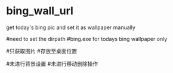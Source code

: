 # bing_wall_url
get today's bing pic and set it as wallpaper manually

#need to set the dirpath
#bing.exe for todays bing wallpaper only

#只获取图片
#存放至桌面位置

#未进行背景设置
#未进行移动删除操作
